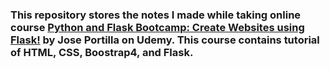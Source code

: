 ### This repository stores the notes I made while taking online course [**Python and Flask Bootcamp: Create Websites using Flask!**](https://www.udemy.com/python-and-flask-bootcamp-create-websites-using-flask/learn/v4/overview) by **Jose Portilla** on Udemy. This course contains tutorial of HTML, CSS, Boostrap4, and Flask.